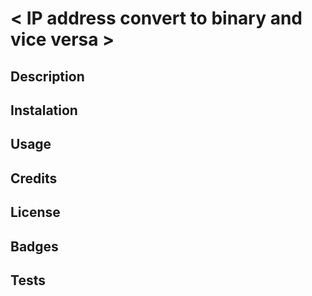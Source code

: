 # < IP address convert to binary and vice versa >

## Description 

## Instalation

## Usage

## Credits

## License 

## Badges

## Tests
